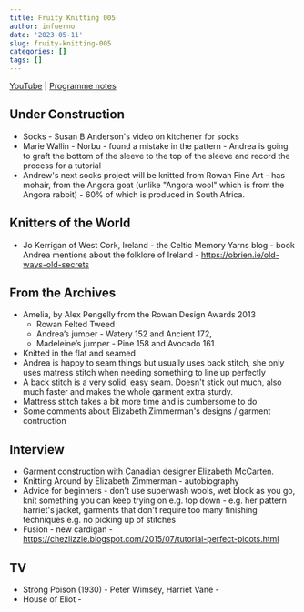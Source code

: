 ```yaml
---
title: Fruity Knitting 005
author: infuerno
date: '2023-05-11'
slug: fruity-knitting-005
categories: []
tags: []
---
```


[YouTube](https://www.youtube.com/watch?v=cM_LYrExx6A) | [Programme notes](https://www.youtube.com/redirect?event=video_description&redir_token=QUFFLUhqbVp1akFLT2NabjMxNl9uU3VtdFZ0OWVsUkRkUXxBQ3Jtc0tsdmlfQ0dBNkFQYVVxWkM5X2JnZVlQaDBYWTMyR0daYmpqSi0zUndXYm1rVGJlR1hYNU1GYUpvRnZfTlNTT2xrYkh0TzZfclRiaTdicVBDRklmQnB1cGZlQUYyZVdhRkxqN2dodTVDY1dXQ3Q5ckgwYw&q=http%3A%2F%2Ffruityknitting.com%2F2016%2F05%2F17%2Fcutting-your-knitting-to-fix-your-mistakes-episode-5%2F&v=cM_LYrExx6A)

## Under Construction

* Socks - Susan B Anderson's video on kitchener for socks
* Marie Wallin - Norbu - found a mistake in the pattern - Andrea is going to graft the bottom of the sleeve to the top of the sleeve and record the process for a tutorial
* Andrew's next socks project will be knitted from Rowan Fine Art - has mohair, from the Angora goat (unlike "Angora wool" which is from the Angora rabbit) - 60% of which is produced in South Africa.

## Knitters of the World
* Jo Kerrigan of West Cork, Ireland - the Celtic Memory Yarns blog - book Andrea mentions about the folklore of Ireland - https://obrien.ie/old-ways-old-secrets

## From the Archives
* Amelia, by Alex Pengelly from the Rowan Design Awards 2013
  * Rowan Felted Tweed
  * Andrea’s jumper - Watery 152 and Ancient 172, 
  * Madeleine’s jumper - Pine 158 and Avocado 161
* Knitted in the flat and seamed
* Andrea is happy to seam things but usually uses back stitch, she only uses matress stitch when needing something to line up perfectly
* A back stitch is a very solid, easy seam. Doesn't stick out much, also much faster and makes the whole garment extra sturdy.
* Mattress stitch takes a bit more time and is cumbersome to do
* Some comments about Elizabeth Zimmerman's designs / garment contruction

## Interview

* Garment construction with Canadian designer Elizabeth McCarten.
* Knitting Around by Elizabeth Zimmerman - autobiography
* Advice for beginners - don't use superwash wools, wet block as you go, knit something you can keep trying on e.g. top down - e.g. her pattern harriet's jacket, garments that don't require too many finishing techniques e.g. no picking up of stitches
* Fusion - new cardigan - https://chezlizzie.blogspot.com/2015/07/tutorial-perfect-picots.html

## TV

* Strong Poison (1930) - Peter Wimsey, Harriet Vane - 
* House of Eliot -
